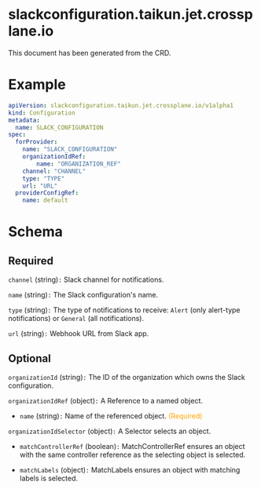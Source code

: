 
slackconfiguration.taikun.jet.crossplane.io
===========================================


This document has been generated from the CRD.
  

# Example


```yaml
apiVersion: slackconfiguration.taikun.jet.crossplane.io/v1alpha1
kind: Configuration
metadata:
  name: SLACK_CONFIGURATION
spec:
  forProvider:
    name: "SLACK_CONFIGURATION"
    organizationIdRef:
        name: "ORGANIZATION_REF"
    channel: "CHANNEL"
    type: "TYPE"
    url: "URL"
  providerConfigRef:
    name: default
```  

# Schema
  

## Required
  
`channel` (string)`:` Slack channel for notifications.
  
`name` (string)`:` The Slack configuration's name.
  
`type` (string)`:` The type of notifications to receive: `Alert` (only alert-type notifications) or `General` (all notifications).
  
`url` (string)`:` Webhook URL from Slack app.
  

## Optional
  
`organizationId` (string)`:` The ID of the organization which owns the Slack configuration.
  
`organizationIdRef` (object)`:` A Reference to a named object.

* `name` (string)`:` Name of the referenced object.<font color="orange"> (Required)</font>  
  
`organizationIdSelector` (object)`:` A Selector selects an object.

* `matchControllerRef` (boolean)`:` MatchControllerRef ensures an object with the same controller reference as the selecting object is selected.  

* `matchLabels` (object)`:` MatchLabels ensures an object with matching labels is selected.  
  
